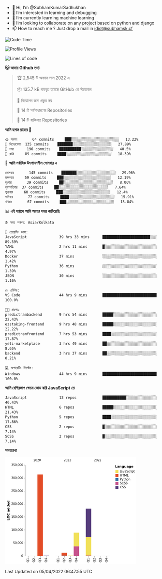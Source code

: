 - 👋 Hi, I’m @SubhamKumarSadhukhan
- 👀 I’m interested in learning and debugging
- 🌱 I’m currently learning machine learning
- 💞️ I’m looking to collaborate on any project based on python and django
- 📫 How to reach me ?
      Just drop a mail in idiot@subhamsk.cf

<!---
SubhamKumarSadhukhan/SubhamKumarSadhukhan is a ✨ special ✨ repository because its `README.md` (this file) appears on your GitHub profile.
You can click the Preview link to take a look at your changes.
--->


<!--START_SECTION:waka-->
![Code Time](http://img.shields.io/badge/Code%20Time-396%20hrs%2034%20mins-blue)

![Profile Views](http://img.shields.io/badge/%E0%A6%AA%E0%A7%8D%E0%A6%B0%E0%A7%8B%E0%A6%AB%E0%A6%BE%E0%A6%87%E0%A6%B2%20%E0%A6%A6%E0%A6%B0%E0%A7%8D%E0%A6%B6%E0%A6%A8-2-blue)

![Lines of code](https://img.shields.io/badge/%E0%A6%B9%E0%A7%8D%E0%A6%AF%E0%A6%BE%E0%A6%B2%E0%A7%8B%20%E0%A6%93%E0%A6%AF%E0%A6%BC%E0%A6%BE%E0%A6%B0%E0%A7%8D%E0%A6%B2%E0%A7%8D%E0%A6%A1%20%E0%A6%A5%E0%A7%87%E0%A6%95%E0%A7%87%20%E0%A6%86%E0%A6%AE%E0%A6%BF%20%E0%A6%B2%E0%A6%BF%E0%A6%96%E0%A7%87%E0%A6%9B%E0%A6%BF-598%20Thousand%20%E0%A6%95%E0%A7%8B%E0%A6%A1%E0%A7%87%E0%A6%B0%20%E0%A6%B2%E0%A6%BE%E0%A6%87%E0%A6%A8-blue)

**🐱 আমার Github তথ্য** 

> 🏆 2,545 টি অবদান সাল 2022 এ
 > 
> 📦 135.7 kB ব্যবহৃত হয়েছে GitHub এর স্টরেজের 
 > 
> 🚫 নিয়োগের জন্য প্রস্তুত নয়
 > 
> 📜 14 টি সর্বসাধারণের Repositories 
 > 
> 🔑 14 টি ব্যক্তিগত Repositories  
 > 
**আমি হলাম রাতের 🦉** 

```text
🌞 সকাল       64 commits     ███░░░░░░░░░░░░░░░░░░░░░░   13.22% 
🌆 দিনেরবেলা  135 commits    ███████░░░░░░░░░░░░░░░░░░   27.89% 
🌃 সন্ধা      196 commits    ██████████░░░░░░░░░░░░░░░   40.5% 
🌙 রাত্রি     89 commits     ████░░░░░░░░░░░░░░░░░░░░░   18.39%

```
📅 **আমি সর্বাধিক উৎপাদনশীল সোমবার এ** 

```text
সোমবার       145 commits    ███████░░░░░░░░░░░░░░░░░░   29.96% 
মঙ্গলবার     59 commits     ███░░░░░░░░░░░░░░░░░░░░░░   12.19% 
বুধবার       39 commits     ██░░░░░░░░░░░░░░░░░░░░░░░   8.06% 
বৃহস্পতিবার  37 commits     ██░░░░░░░░░░░░░░░░░░░░░░░   7.64% 
শুক্রবার     60 commits     ███░░░░░░░░░░░░░░░░░░░░░░   12.4% 
শনিবার       77 commits     ████░░░░░░░░░░░░░░░░░░░░░   15.91% 
রবিবার       67 commits     ███░░░░░░░░░░░░░░░░░░░░░░   13.84%

```


📊 **এই সপ্তাহে আমি আমার সময় কাটিয়েছি** 

```text
⌚︎ সময় অঞ্চল: Asia/Kolkata

💬 প্রোগ্রামিং ভাষা: 
JavaScript               39 hrs 33 mins      ██████████████████████░░░   89.59% 
YAML                     2 hrs 11 mins       █░░░░░░░░░░░░░░░░░░░░░░░░   4.97% 
Docker                   37 mins             ░░░░░░░░░░░░░░░░░░░░░░░░░   1.42% 
Python                   36 mins             ░░░░░░░░░░░░░░░░░░░░░░░░░   1.39% 
JSON                     30 mins             ░░░░░░░░░░░░░░░░░░░░░░░░░   1.16%

🔥 এডিটর: 
VS Code                  44 hrs 9 mins       █████████████████████████   100.0%

🐱‍💻 প্রকল্ম: 
predictrambackend        9 hrs 54 mins       █████░░░░░░░░░░░░░░░░░░░░   22.43% 
ezstaking-frontend       9 hrs 48 mins       █████░░░░░░░░░░░░░░░░░░░░   22.22% 
predictramfrontend       7 hrs 53 mins       ████░░░░░░░░░░░░░░░░░░░░░   17.87% 
yeti-marketplace         3 hrs 49 mins       ██░░░░░░░░░░░░░░░░░░░░░░░   8.65% 
backend                  3 hrs 37 mins       ██░░░░░░░░░░░░░░░░░░░░░░░   8.21%

💻 অপারেটিং সিস্টেম: 
Windows                  44 hrs 9 mins       █████████████████████████   100.0%

```

**আমি বেশিরভাগ ক্ষেত্রে কোড করি JavaScript তে** 

```text
JavaScript               13 repos            ███████████░░░░░░░░░░░░░░   46.43% 
HTML                     6 repos             █████░░░░░░░░░░░░░░░░░░░░   21.43% 
Python                   5 repos             ████░░░░░░░░░░░░░░░░░░░░░   17.86% 
CSS                      2 repos             █░░░░░░░░░░░░░░░░░░░░░░░░   7.14% 
SCSS                     2 repos             █░░░░░░░░░░░░░░░░░░░░░░░░   7.14%

```


**সময়রেখা**

![Chart not found](https://raw.githubusercontent.com/SubhamKumarSadhukhan/SubhamKumarSadhukhan/main/charts/bar_graph.png) 


 Last Updated on 05/04/2022 06:47:55 UTC
<!--END_SECTION:waka-->
